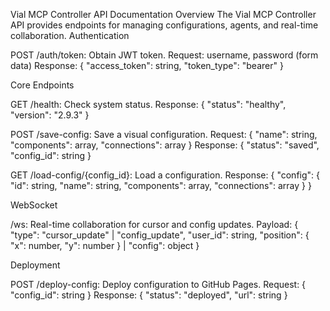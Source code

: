 Vial MCP Controller API Documentation
Overview
The Vial MCP Controller API provides endpoints for managing configurations, agents, and real-time collaboration.
Authentication

POST /auth/token: Obtain JWT token.
Request: username, password (form data)
Response: { "access_token": string, "token_type": "bearer" }



Core Endpoints

GET /health: Check system status.
Response: { "status": "healthy", "version": "2.9.3" }


POST /save-config: Save a visual configuration.
Request: { "name": string, "components": array, "connections": array }
Response: { "status": "saved", "config_id": string }


GET /load-config/{config_id}: Load a configuration.
Response: { "config": { "id": string, "name": string, "components": array, "connections": array } }



WebSocket

/ws: Real-time collaboration for cursor and config updates.
Payload: { "type": "cursor_update" | "config_update", "user_id": string, "position": { "x": number, "y": number } | "config": object }



Deployment

POST /deploy-config: Deploy configuration to GitHub Pages.
Request: { "config_id": string }
Response: { "status": "deployed", "url": string }


